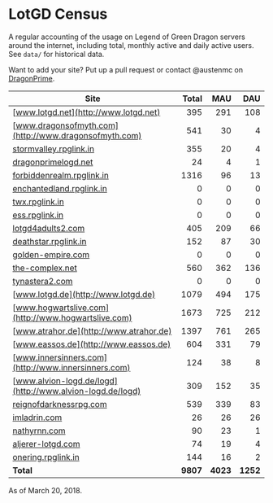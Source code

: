# LotGD Census
A regular accounting of the usage on Legend of Green Dragon servers around the internet, including total, monthly active and daily active users. See `data/` for historical data.

Want to add your site? Put up a pull request or contact @austenmc on [DragonPrime](http://dragonprime.net).


Site | Total | MAU | DAU
--- | ---:| ---:| ---:
[www.lotgd.net](http://www.lotgd.net)|395|291|108
[www.dragonsofmyth.com](http://www.dragonsofmyth.com)|541|30|4
[stormvalley.rpglink.in](http://stormvalley.rpglink.in)|355|20|4
[dragonprimelogd.net](http://dragonprimelogd.net)|24|4|1
[forbiddenrealm.rpglink.in](http://forbiddenrealm.rpglink.in)|1316|96|13
[enchantedland.rpglink.in](http://enchantedland.rpglink.in)|0|0|0
[twx.rpglink.in](http://twx.rpglink.in)|0|0|0
[ess.rpglink.in](http://ess.rpglink.in)|0|0|0
[lotgd4adults2.com](http://lotgd4adults2.com)|405|209|66
[deathstar.rpglink.in](http://deathstar.rpglink.in)|152|87|30
[golden-empire.com](http://golden-empire.com)|0|0|0
[the-complex.net](http://the-complex.net)|560|362|136
[tynastera2.com](http://tynastera2.com)|0|0|0
[www.lotgd.de](http://www.lotgd.de)|1079|494|175
[www.hogwartslive.com](http://www.hogwartslive.com)|1673|725|212
[www.atrahor.de](http://www.atrahor.de)|1397|761|265
[www.eassos.de](http://www.eassos.de)|604|331|79
[www.innersinners.com](http://www.innersinners.com)|124|38|8
[www.alvion-logd.de/logd](http://www.alvion-logd.de/logd)|309|152|35
[reignofdarknessrpg.com](http://reignofdarknessrpg.com)|539|339|83
[imladrin.com](http://imladrin.com)|26|26|26
[nathyrnn.com](http://nathyrnn.com)|90|23|1
[aljerer-lotgd.com](http://aljerer-lotgd.com)|74|19|4
[onering.rpglink.in](http://onering.rpglink.in)|144|16|2
**Total**|**9807**|**4023**|**1252**

As of March 20, 2018.
